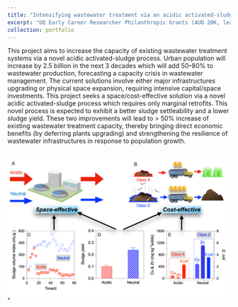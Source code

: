 ```yaml
---
title: "Intensifying wastewater treatment via an acidic activated-sludge process"
excerpt: "UQ Early Career Researcher Philanthropic Grants (AUD 20K, leading CI) <br/><img src='/images/ECR.png'>"
collection: portfolio
---
```


This project aims to increase the capacity of existing wastewater treatment systems via a novel acidic activated-sludge process. Urban population will increase by 2.5 billion in the next 3 decades which will add 50–80% to wastewater production, forecasting a capacity crisis in wastewater management. The current solutions involve either major infrastructures upgrading or physical space expansion, requiring intensive capital/space investments. This project
seeks a space/cost-effective solution via a novel acidic activated-sludge process which requires only marginal retrofits. This novel process is expected to exhibit a better sludge settleability and a lower sludge yield. These two improvements
will lead to > 50% increase of existing wastewater treatment capacity, thereby bringing direct economic benefits (by deferring plants upgrading) and strengthening the resilience of wastewater infrastructures in response to population
growth.

<br/><img src='/images/ECR-1.png'>"